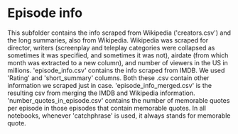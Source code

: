# Episode info
This subfolder contains the info scraped from Wikipedia ('creators.csv') and the long summaries, also from Wikipedia.
Wikipedia was scraped for director, writers (screenplay and teleplay categories were collapsed as sometimes it was specified, and sometimes it was not), airdate (from which month was extracted to a new column), and number of viewers in the US in millions.
'episode_info.csv' contains the info scraped from IMDB. We used 'Rating' and 'short_summary' columns.
Both these .csv contain other information we scraped just in case.
'episode_info_merged.csv' is the resulting csv from merging the IMDB and Wikipedia information.
'number_quotes_in_episode.csv' contains the number of memorable quotes per episode in those episodes that contain memorable quotes. In all notebooks, whenever 'catchphrase' is used, it always stands for memorable quote.
